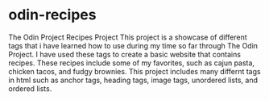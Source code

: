 # odin-recipes
The Odin Project Recipes Project 
This project is a showcase of different tags that i have learned how to use during my time so far through The Odin Project. I have used these tags to create a basic website that contains recipes. These recipes include some of my favorites, such as cajun pasta, chicken tacos, and fudgy brownies. This project includes many differnt tags in html such as anchor tags, heading tags, image tags, unordered lists, and ordered lists.
